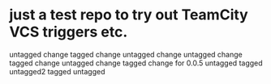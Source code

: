 # just a test repo to try out TeamCity VCS triggers etc.
untagged change
tagged change
untagged change 
untagged change 
tagged change 
untagged change
tagged change for 0.0.5
untagged tagged
untagged2 tagged
untagged
